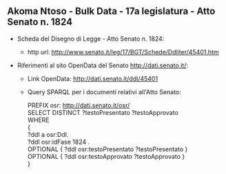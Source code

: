 ## Akoma Ntoso - Bulk Data - 17a legislatura - Atto Senato n. 1824 ##

* Scheda del Disegno di Legge - Atto Senato n. 1824:
	* http url: http://www.senato.it/leg/17/BGT/Schede/Ddliter/45401.htm

* Riferimenti al sito OpenData del Senato http://dati.senato.it/:
	* Link OpenData: http://dati.senato.it/ddl/45401
	* Query SPARQL per i documenti relativi all'Atto Senato:

        PREFIX osr: <http://dati.senato.it/osr/>  
		SELECT DISTINCT ?testoPresentato ?testoApprovato  
		WHERE  
		{  
		    ?ddl a osr:Ddl.  
		    ?ddl osr:idFase 1824 .  
		    OPTIONAL { ?ddl osr:testoPresentato ?testoPresentato }  
		    OPTIONAL { ?ddl osr:testoApprovato ?testoApprovato }  
		}
		